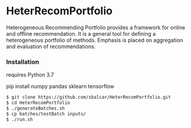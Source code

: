 # HeterRecomPortfolio
Heterogeneous Recommending Portfolio provides a framework for online and offline recommendation. It is a general tool for defining a heterogeneous portfolio of methods. Emphasis is placed on aggregation and evaluation of recommendations.

### Installation

requires Python 3.7

pip install numpy pandas sklearn tensorflow


```sh
$ git clone https://github.com/sbalcar/HeterRecomPortfolio.git
$ cd HeterRecomPortfolio
$ ./generateBatches.sh
$ cp batches/testBatch inputs/
$ ./run.sh
```
